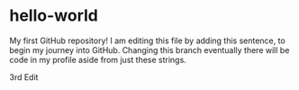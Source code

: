 # hello-world
My first GitHub repository!
I am editing this file by adding this sentence, to begin my journey into GitHub.
Changing this branch eventually there will be code in my profile aside from just these strings.

3rd Edit
